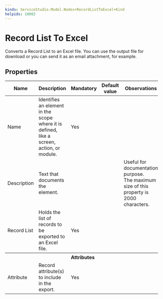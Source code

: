 ```yaml
---
kinds: ServiceStudio.Model.Nodes+RecordListToExcel+Kind
helpids: 10002
---
```


# Record List To Excel

Converts a Record List to an Excel file. You can use the output file for download or you can send it as an email attachment, for example.

## Properties

<table markdown="1">
<thead>
<tr>
<th>Name</th>
<th>Description</th>
<th>Mandatory</th>
<th>Default value</th>
<th>Observations</th>
</tr>
</thead>
<tbody>
<tr>
<td title="Name">Name</td>
<td>Identifies an element in the scope where it is defined, like a screen, action, or module.</td>
<td>Yes</td>
<td></td>
<td></td>
</tr>
<tr>
<td title="Description">Description</td>
<td>Text that documents the element.</td>
<td></td>
<td></td>
<td>Useful for documentation purpose.<br/>The maximum size of this property is 2000 characters.</td>
</tr>
<tr>
<td title="Record List">Record List</td>
<td>Holds the list of records to be exported to an Excel file.</td>
<td>Yes</td>
<td></td>
<td></td>
</tr>
<tr >
<th colspan="5">Attributes</th>
</tr>
<tr>
<td title="Attribute">Attribute</td>
<td>Record attribute(s) to include in the export.</td>
<td>Yes</td>
<td></td>
<td></td>
</tr>
</tbody>
</table>

